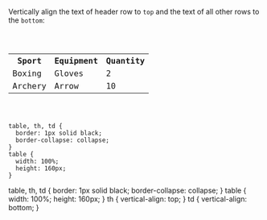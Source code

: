 Vertically align the text of header
row to `top` and the text of all
other rows to the `bottom`:

<codeblock language="css" type="exercise" testMode="fixedInput">
<code>
<panel language="html">
<table>
  <tr>
    <th>Sport</th>
    <th>Equipment</th>
    <th>Quantity</th>
  </tr>
  <tr>
    <td>Boxing</td>
    <td>Gloves</td>
    <td>2</td>
  </tr>
  <tr>
    <td>Archery</td>
    <td>Arrow</td>
    <td>10</td>
  </tr>
</table>
</panel>
<panel language="css">
table, th, td {
  border: 1px solid black;
  border-collapse: collapse;
}
table {
  width: 100%;
  height: 160px;
}
</panel>
</code>

<solution>
table, th, td {
  border: 1px solid black;
  border-collapse: collapse;
}
table {
  width: 100%;
  height: 160px;
}
th {
  vertical-align: top;
}
td {
  vertical-align: bottom;
}
</solution>
</codeblock>